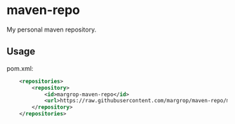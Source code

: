# maven-repo
My personal maven repository.

## Usage
pom.xml:
```xml
    <repositories>
        <repository>
            <id>margrop-maven-repo</id>
            <url>https://raw.githubusercontent.com/margrop/maven-repo/master/repository</url>
        </repository>
    </repositories>
```